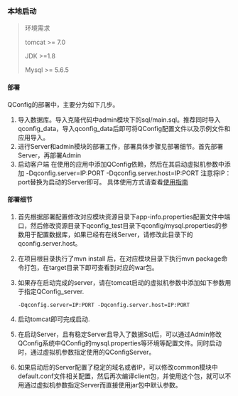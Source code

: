 ### 本地启动

> 环境需求 
>
> tomcat >= 7.0 
>
> JDK >=1.8
>
> Mysql >= 5.6.5

#### 部署

QConfig的部署中，主要分为如下几步。

1. 导入数据库。导入克隆代码中admin模块下的sql/main.sql。推荐同时导入qconfig_data，导入qconfig_data后即可将QConfig配置文件以及示例文件和应用导入。
2. 进行Server和admin模块的部署工作，部署具体步骤见部署细节。首先部署Server，再部署Admin
3. 启动客户端
  在使用的应用中添加QConfig依赖，然后在其启动虚拟机参数中添加 -Dqconfig.server=IP:PORT -Dqconfig.server.host=IP:PORT 
  注意将IP：port替换为启动的Server即可。
  具体使用方式请查看[使用指南](howto.md)  

#### 部署细节

1. 首先根据部署配置修改对应模块资源目录下app-info.properties配置文件中端口，然后修改资源目录下qconfig_test目录下qconfig/mysql.properties的参数用于配置数据库，如果已经有在线Server，请修改此目录下的qconfig.server.host。

2. 在项目根目录执行了mvn install 后，在对应模块目录下执行mvn package命令打包，在target目录下即可查看到对应的war包。

3. 如果存在启动完成的server，请在tomcat启动的虚拟机参数中添加如下参数用于指定QConfig_server.

   ```
   -Dqconfig.server=IP:PORT -Dqconfig.server.host=IP:PORT
   ```

4. 启动tomcat即可完成启动.

5. 在启动Server，且有稳定Server且导入了数据Sql后，可以通过Admin修改QConfig系统中QConfig的mysql.properties等环境等配置文件。同时启动时，通过虚拟机参数指定使用的QConfigServer。

6. 如果启动后的Server配置了稳定的域名或者IP，可以修改common模块中default.conf文件相关配置，然后再次编译client包，并使用这个包，就可以不用通过虚拟机参数指定Server而直接使用jar包中默认参数。